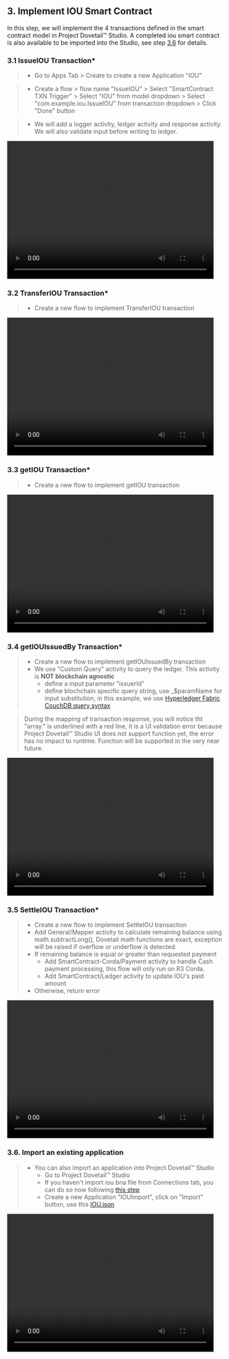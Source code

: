 

## 3. Implement IOU Smart Contract
In this step, we will implement the 4 transactions defined in the smart contract model in Project Dovetail™ Studio. A completed iou smart contract is also available to be imported into the Studio, see step [3.6](ch02-04-implement.html#36-import-an-existing-application) for details.

### 3.1 IssueIOU Transaction*

> * Go to Apps Tab > Create to create a new Application "IOU"

> * Create a flow > flow name "IssueIOU" > Select "SmartContract TXN Trigger" > Select "IOU" from model dropdown > Select "com.example.iou.IssueIOU" from transaction dropdown > Click "Done" button

> * We will add a logger activity, ledger activity and response activity. We will also validate input before writing to ledger. 

<p><video width="480" height="320" controls="controls">
    <source src="videos/issueiou.mp4" type="video/mp4">
</video></p>

### 3.2 TransferIOU Transaction*

> * Create a new flow to implement TransferIOU transaction
<p><video width="480" height="320" controls="controls">
    <source src="videos/transferiou.mp4" type="video/mp4">
</video></p>

### 3.3 getIOU Transaction*

> * Create a new flow to implement getIOU transaction
<p><video width="480" height="320" controls="controls">
    <source src="videos/getiou.mp4" type="video/mp4">
</video></p>

### 3.4 getIOUIssuedBy Transaction*

> * Create a new flow to implement getIOUIssuedBy transaction
> * We use "Custom Query" activity to query the ledger. This activity is **NOT blockchain agnostic**
>    - define a input parameter "issuerId"
>    - define blochchain specific query string, use _$paramName for input substitution, in this example, we use [Hyperledger Fabric CouchDB query syntax](https://hyperledger-fabric.readthedocs.io/en/release-1.3/couchdb_tutorial.html)
   
> During the mapping of transaction response, you will notice tht "array." is underlined with a red line, it is a UI validation error because Project Dovetail™ Studio UI does not support function yet, the error has no impact to runtime. Function will be supported in the very near future.

<p><video width="480" height="320" controls="controls">
    <source src="videos/getiouissuedby.mp4" type="video/mp4">
</video></p>

### 3.5 SettleIOU Transaction*

> * Create a new flow to implement SettleIOU transaction
> * Add General/Mapper activity to calculate remaining balance using math.subtractLong(), 
Dovetail math functions are exact, exception will be raised if overflow or underflow is detected.
> * If remaining balance is equal or greater than requested payment
>    * Add SmartContract-Corda/Payment activity to handle Cash payment processing, this flow will only run on R3 Corda. 
>    * Add SmartContract/Ledger activity to update IOU's paid amount
> * Otherwise, return error  
<p><video width="480" height="320" controls="controls">
    <source src="videos/settleiou.mp4" type="video/mp4">
</video></p>

### 3.6. Import an existing application

> * You can also import an application into Project Dovetail™ Studio
>     * Go to Project Dovetail™ Studio
>     * If you haven't import iou.bna file from Connections tab, you can do so now following [this step](ch02-03-import.md)
>     * Create a new Application "IOUImport", click on "Import" button, use this [IOU.json](tutorials/iou/IOU.json)

<p><video width="480" height="320" controls="controls">
    <source src="videos/importiou.mp4" type="video/mp4">
</video></p>